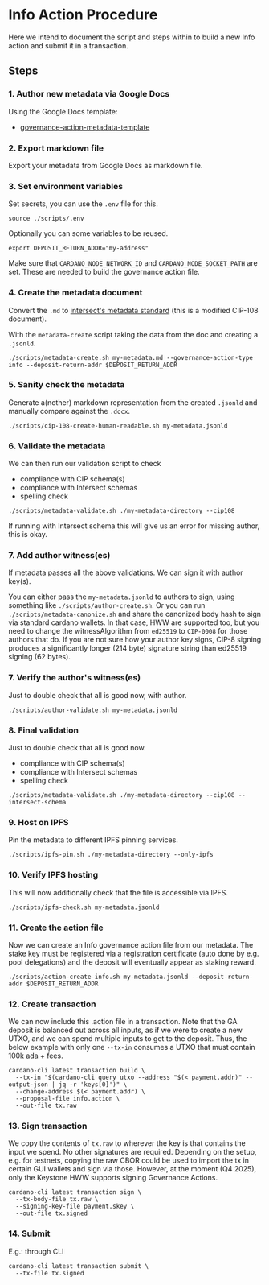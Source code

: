 # Info Action Procedure

Here we intend to document the script and steps within to build a new Info action and submit it in a transaction.

## Steps

### 1. Author new metadata via Google Docs

Using the Google Docs template:

- [governance-action-metadata-template](https://docs.google.com/document/d/1ry0ci4Ktno_O-fS8-g-Ht1BcEnV1FXLWa2iAUIt8-dI/edit?tab=t.0)

### 2. Export markdown file

Export your metadata from Google Docs as markdown file.

### 3. Set environment variables

Set secrets, you can use the `.env` file for this.

```shell
source ./scripts/.env
```

Optionally you can some variables to be reused.

```shell
export DEPOSIT_RETURN_ADDR="my-address"
```

Make sure that `CARDANO_NODE_NETWORK_ID` and `CARDANO_NODE_SOCKET_PATH` are set.
These are needed to build the governance action file.

### 4. Create the metadata document

Convert the `.md` to [intersect's metadata standard](https://github.com/IntersectMBO/governance-actions/tree/main/schemas) (this is a modified CIP-108 document).

With the `metadata-create` script taking the data from the doc and creating a `.jsonld`.

```shell
./scripts/metadata-create.sh my-metadata.md --governance-action-type info --deposit-return-addr $DEPOSIT_RETURN_ADDR
```

### 5. Sanity check the metadata

Generate a(nother) markdown representation from the created `.jsonld`
and manually compare against the `.docx`.

```shell
./scripts/cip-108-create-human-readable.sh my-metadata.jsonld
```

### 6. Validate the metadata

We can then run our validation script to check

- compliance with CIP schema(s)
- compliance with Intersect schemas
- spelling check

```shell
./scripts/metadata-validate.sh ./my-metadata-directory --cip108
```

If running with Intersect schema this will give us an error for missing author, this is okay.

### 7. Add author witness(es)

If metadata passes all the above validations.
We can sign it with author key(s).

You can either pass the `my-metadata.jsonld` to authors to sign, using something like `./scripts/author-create.sh`. 
Or you can run `./scripts/metadata-canonize.sh` and share the canonized body hash to sign via standard cardano wallets. In that case, HWW are supported too, but you need to change the witnessAlgorithm from `ed25519` to `CIP-0008` for those authors that do.
If you are not sure how your author key signs, CIP-8 signing produces a significantly longer (214 byte) signature string than ed25519 signing (62 bytes). 

### 7. Verify the author's witness(es)

Just to double check that all is good now, with author.

```shell
./scripts/author-validate.sh my-metadata.jsonld
```

### 8. Final validation

Just to double check that all is good now.

- compliance with CIP schema(s)
- compliance with Intersect schemas
- spelling check

```shell
./scripts/metadata-validate.sh ./my-metadata-directory --cip108 --intersect-schema
```

### 9. Host on IPFS

Pin the metadata to different IPFS pinning services.

```shell
./scripts/ipfs-pin.sh ./my-metadata-directory --only-ipfs
```

### 10. Verify IPFS hosting

This will now additionally check that the file is accessible via IPFS.

```shell
./scripts/ipfs-check.sh my-metadata.jsonld
```

### 11. Create the action file

Now we can create an Info governance action file from our metadata. The stake key must be registered via a registration certificate (auto done by e.g. pool delegations) and the deposit will eventually appear as staking reward. 

```shell
./scripts/action-create-info.sh my-metadata.jsonld --deposit-return-addr $DEPOSIT_RETURN_ADDR
```

### 12. Create transaction 

We can now include this .action file in a transaction. 
Note that the GA deposit is balanced out across all inputs, as if we were to create a new UTXO, and we can spend multiple inputs to get to the deposit. Thus, the below example with only one `--tx-in` consumes a UTXO that must contain 100k ada + fees. 

```shell
cardano-cli latest transaction build \
  --tx-in "$(cardano-cli query utxo --address "$(< payment.addr)" --output-json | jq -r 'keys[0]')" \
  --change-address $(< payment.addr) \
  --proposal-file info.action \
  --out-file tx.raw
```
### 13. Sign transaction

We copy the contents of `tx.raw` to wherever the key is that contains the input we spend. No other signatures are required. 
Depending on the setup, e.g. for testnets, copying the raw CBOR could be used to import the tx in certain GUI wallets and sign via those. However, at the moment (Q4 2025), only the Keystone HWW supports signing Governance Actions.  

```shell
cardano-cli latest transaction sign \
  --tx-body-file tx.raw \
  --signing-key-file payment.skey \
  --out-file tx.signed
```

### 14. Submit 
E.g.: through CLI
```shell
cardano-cli latest transaction submit \
  --tx-file tx.signed
```
